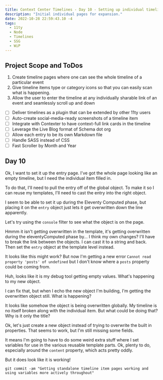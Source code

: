 ```yaml
---
title: Context Center Timelines - Day 10 - Setting up individual timeline items starter pages.
description: "Initial individual pages for expansion."
date: 2022-10-28 22:59:43.10 -4
tags:
  - 11ty
  - Node
  - Timelines
  - SSG
  - WiP
---
```


## Project Scope and ToDos

1. Create timeline pages where one can see the whole timeline of a particular event
2. Give timeline items type or category icons so that you can easily scan what is happening.
3. Allow the user to enter the timeline at any individually sharable link of an event and seamlessly scroll up and down

- [ ] Deliver timelines as a plugin that can be extended by other 11ty users
- [ ] Auto-create social-media-ready screenshots of a timeline item
- [ ] Integrate with Contexter to have context-full link cards in the timeline
- [ ] Leverage the Live Blog format of Schema dot org
- [ ] Allow each entry to be its own Markdown file
- [ ] Handle SASS instead of CSS
- [ ] Fast Scroller by Month and Year

## Day 10

Ok, I want to set it up the entry page. I've got the whole page looking like an empty timeline, but I need the individual item filled in.

To do that, I'll need to pull the entry off of the global object. To make it so I can reuse my templates, I'll need to cast the entry into the right object.

I seem to be able to set it up during the Eleventy Computed phase, but placing it on the `entry` object just lets it get overwritten down the line apparently.

Let's try using the `console` filter to see what the object is on the page.

Hmmm it isn't getting overwritten in the template, it's getting overwritten during the eleventyComputed phase by... I think my own changes? I'll have to break the link between the objects. I can cast it to a string and back. Then set the `entry` object at the template level instead.

It looks like this might work? But now I'm getting a new error `Cannot read property 'posts' of undefined` but I don't know where a `posts` property could be coming from.

Huh, looks like it is my debug tool getting empty values. What's happening to my new object.

I can fix that, but when I echo the new object I'm building, I'm getting the overwritten object still. What is happening?

It looks like somehow the object is being overwritten globally. My timeline is no itself broken along with the individual item. But what could be doing that? Why is it only the title?

Ok, let's just create a new object instead of trying to overwrite the built in properties. That seems to work, but I'm still missing some fields.

It means I'm going to have to do some weird extra stuff where I set variables for use in the various reusable template parts. Ok, plenty to do, especially around the `content` property, which acts pretty oddly.

But it does look like it is working!

`git commit -am "Getting standalone timeline item pages working and using variables more actively throughout"`
